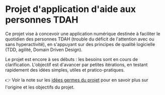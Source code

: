 # Projet d'application d'aide aux personnes TDAH

Ce projet vise à concevoir une application numérique destinée à faciliter le quotidien des personnes TDAH (trouble du déficit de l'attention avec ou sans hyperactivité), en s'appuyant sur des principes de qualité logicielle (TDD, agilité, Domain Driven Design).

Le projet est encore à ses débuts : les besoins sont en cours de clarification. L'objectif est d'avancer par petites itérations, en testant rapidement des idées simples, utiles et pratico-pratiques.

👉 Voir la note sur les [idées germes du projet](/wiki/Idées-germes-du-projet) pour en savoir plus sur l'origine et les objectifs du projet.

